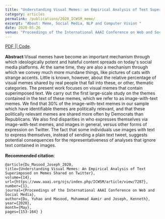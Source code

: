 ```yaml
---
title: "Understanding Visual Memes: an Empirical Analysis of Text Superimposed on Memes Shared on Twitter"
category: articles
permalink: /publications/2020_ICWSM_meme/
excerpt: "About: Meme, Social Media, NLP and Computer Vision "
date: 2020-05-26
venue: "Proceedings of the International AAAI Conference on Web and Social Media"
---
```


<a href="https://yuhaodu.github.io/files/final_paper.pdf">PDF   || </a> 
<a href="https://github.com/yuhaodu/TwitterMeme">Code</a>. <br />
<br />
**Abstract**:Visual memes have become an important mechanism through which ideologically potent and hateful content spreads on today's social media platforms. At the same time, they are also a mechanism through which we convey much more mundane things, like pictures of cats with strange accents. Little is known, however, about the relative percentage of visual memes shared by real people that fall into these, or other, thematic categories. The present work focuses on visual memes that contain superimposed text. We carry out the first large-scale study on the themes contained in the text of these memes, which we refer to as image-with-text memes. We find that 30% of the image-with-text memes in our sample which have identifiable themes are politically relevant, and that these politically relevant memes are shared more often by Democrats than Republicans. We also find disparities in who expresses themselves via image-with-text memes, and images in general, versus other forms of expression on Twitter. The fact that some individuals use images with text to express themselves, instead of sending a plain text tweet, suggests potential consequences for the representativeness of analyses that ignore text contained in images. <br />
<br />
**Recommended citation**: <br />
```
@article{Du_Masood_Joseph_2020, 
title={Understanding Visual Memes: An Empirical Analysis of Text Superimposed on Memes Shared on Twitter}, 
volume={14}, 
url={https://www.aaai.org/ojs/index.php/ICWSM/article/view/7287}, 
number={1}, 
journal={Proceedings of the International AAAI Conference on Web and Social Media}, 
author={Du, Yuhao and Masood, Muhammad Aamir and Joseph, Kenneth}, 
year={2020}, 
month={May}, 
pages={153-164} }
```

